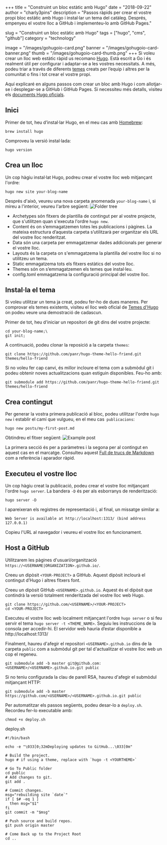 +++
title = "Construint un bloc estàtic amb Hugo"
date = "2018-09-22"
author = "charly3pins"
description = "Passos ràpids per crear el vostre propi bloc estàtic amb Hugo i instal·lar un tema del catàleg. Després, empenyeu el vostre lloc a GitHub i implementeu-lo amb GitHub Pages."

slug = "Construint un bloc estàtic amb Hugo"
tags = ["hugo", "cms", "github"]
category = "technology"

image = "/images/gohugoio-card.png"
banner = "/images/gohugoio-card-banner.png"
thumb = "/images/gohugoio-card-thumb.png"
+++
Si voleu crear un lloc web estàtic ràpid us recomano [Hugo](https://gohugo.io/). Està escrit a Go i és realment útil per configurar i adaptar-se a les vostres necessitats. A més, podeu triar a través de diferents [temes](https://themes.gohugo.io/) creats per l’equip i altres per la comunitat o fins i tot crear el vostre propi.

Aquí explicaré en alguns passos com crear un bloc amb Hugo i com allotjar-se i desplegar-se a GitHub i GitHub Pages. Si necessiteu més detalls, visiteu els [documents Hugo oficials](https://gohugo.io/documentation/).

## Inici
Primer de tot, heu d’instal·lar Hugo, en el meu cas amb [Homebrew](https://brew.sh/):
```vim
brew install hugo
```

Comproveu la versió instal·lada:
```vim
hugo version
```

## Crea un lloc
Un cop hàgiu instal·lat Hugo, podreu crear el vostre lloc web mitjançant l'ordre:
```vim
hugo new site your-blog-name
```

Després d'això, veureu una nova carpeta anomenada `your-blog-name` i, si mireu a l'interior, veureu l'arbre següent:
![Folder tree](/images/build-hugo-static-blog/folder-tree-your-blog-name.png)

* Archetypes són fitxers de plantilla de contingut per al vostre projecte, que s'utilitzen quan s'executa l'ordre `hugo new`.
* Content és on s’emmagatzemen totes les publicacions i pàgines. La mateixa estructura d’aquesta carpeta s’utilitzarà per organitzar els URL del vostre lloc renderitzat.
* Data són una carpeta per emmagatzemar dades addicionals per generar el vostre lloc.
* Layouts és la carpeta on s'emmagatzema la plantilla del vostre lloc si no utilitzeu un tema.
* Static emmagatzema tots els fitxers estàtics del vostre lloc.
* Themes són on s’emmagatzemen els temes que instal·leu.
* config.toml emmagatzema la configuració principal del vostre lloc.

## Instal·la el tema
Si voleu utilitzar un tema ja creat, podeu fer-ho de dues maneres. Per comprovar els temes existents, visiteu el lloc web oficial de [Temes d'Hugo](https://github.com/panr/hugo-theme-hello-friend) on podeu veure una demostració de cadascun.

Primer de tot, heu d'iniciar un repositori de git dins del vostre projecte:
```vim
cd your-blog-name;\
git init;
```

A continuació, podeu clonar la reposició a la carpeta `themes`:
```vim
git clone https://github.com/panr/hugo-theme-hello-friend.git themes/hello-friend
```

Si no voleu fer cap canvi, és millor incloure el tema com a submòdul git i podeu obtenir noves actualitzacions quan estiguin disponibles. Feu-ho amb:
```vim
git submodule add https://github.com/panr/hugo-theme-hello-friend.git themes/hello-friend
```

## Crea contingut
Per generar la vostra primera publicació al bloc, podeu utilitzar l'ordre `hugo new` i establir el camí que vulgueu, en el meu cas` publicacions`:
```vim
hugo new posts/my-first-post.md
```
Obtindreu el fitxer següent:
![Example post](/images/build-hugo-static-blog/example-post.png)

La primera secció és per a paràmetres i la segona per al contingut en aquest cas en el marcatge. Consulteu aquest [Full de trucs de Markdown](https://github.com/adam-p/markdown-here/wiki/Markdown-Cheatsheet) com a referència i aparador ràpid.

## Executeu el vostre lloc
Un cop hàgiu creat la publicació, podeu crear el vostre lloc mitjançant l'ordre `hugo server`. La bandera `-D` és per als esborranys de renderització:
```vim
hugo server -D
```
I apareixeran els registres de representació i, al final, un missatge similar a:
```vim
Web Server is available at http://localhost:1313/ (bind address 127.0.0.1)
```
Copieu l'URL al navegador i veureu el vostre lloc en funcionament.

## Host a GitHub
Utilitzarem les pàgines d'usuari/organització `https://<USERNAME|ORGANIZATION>.github.io/`.

Creeu un dipòsit `<YOUR-PROJECT>` a GitHub. Aquest dipòsit inclourà el contingut d’Hugo i altres fitxers font.

Creeu un dipòsit GitHub `<USERNAME>.github.io`. Aquest és el dipòsit que contindrà la versió totalment renderitzada del vostre lloc web Hugo.

```vim
git clone https://github.com/<USERNAME>/<YOUR-PROJECT>
cd <YOUR-PROJECT>
```

Executeu el vostre lloc web localment mitjançant l'ordre `hugo server` o si feu servir el tema `hugo server -t <THEME_NAME>`. Seguiu les instruccions de la consola per accedir-hi. El servidor web hauria d’estar disponible a http://localhost:1313/

Finalment, haureu d'afegir el repositori `<USERNAME>.github.io` dins de la carpeta `public` com a submòdul git per tal d'actualitzar el vostre lloc web un cop el regeneu.

```vim
git submodule add -b master git@github.com:<USERNAME>/<USERNAME>.github.io.git public
```

Si no teniu configurada la clau de parell RSA, haureu d'afegir el submòdul mitjançant HTTP:

```vim
git submodule add -b master https://github.com/<USERNAME>/<USERNAME>.github.io.git public
```

Per automatitzar els passos següents, podeu desar-lo a `deploy.sh`. Recordeu fer-lo executable amb:
```vim
chmod +x deploy.sh
```

deploy.sh
```shell
#!/bin/bash

echo -e "\033[0;32mDeploying updates to GitHub...\033[0m"

# Build the project.
hugo # if using a theme, replace with `hugo -t <YOURTHEME>`

# Go To Public folder
cd public
# Add changes to git.
git add .

# Commit changes.
msg="rebuilding site `date`"
if [ $# -eq 1 ]
  then msg="$1"
fi
git commit -m "$msg"

# Push source and build repos.
git push origin master

# Come Back up to the Project Root
cd ..
```